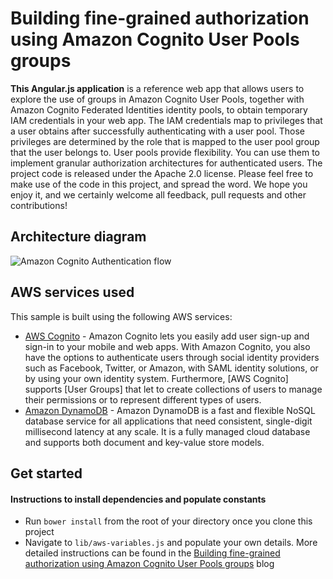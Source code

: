 # Building fine-grained authorization using Amazon Cognito User Pools groups

**This Angular.js application** is a reference web app that allows users to explore the use of groups in Amazon Cognito User Pools, together with Amazon Cognito Federated Identities identity pools, to obtain temporary IAM credentials in your web app.
The IAM credentials map to privileges that a user obtains after successfully authenticating with a user pool. Those privileges are determined by the role that is mapped to the user pool group that the user belongs to.
User pools provide flexibility. You can use them to implement granular authorization architectures for authenticated users.
The project code is released under the Apache 2.0 license.
Please feel free to make use of the code in this project, and spread the word.
We hope you enjoy it, and we certainly welcome all feedback, pull requests and other contributions!


## Architecture diagram
![Amazon Cognito Authentication flow](https://d2908q01vomqb2.cloudfront.net/0a57cb53ba59c46fc4b692527a38a87c78d84028/2017/07/19/CognitoDiagram.png)

## AWS services used

This sample is built using the following AWS services:

* [AWS Cognito](https://aws.amazon.com/cognito/) - Amazon Cognito lets you easily add user sign-up and sign-in to your mobile and web apps. With Amazon Cognito, you also have the options to authenticate users through social identity providers such as Facebook, Twitter, or Amazon, with SAML identity solutions, or by using your own identity system. Furthermore, [AWS Cognito] supports [User Groups] that let to create collections of users to manage their permissions or to represent different types of users.
* [Amazon DynamoDB](https://aws.amazon.com/dynamodb/) - Amazon DynamoDB is a fast and flexible NoSQL database service for all applications that need consistent, single-digit millisecond latency at any scale. It is a fully managed cloud database and supports both document and key-value store models.

## Get started

#### Instructions to install dependencies and populate constants

* Run `bower install` from the root of your directory once you clone this project
* Navigate to `lib/aws-variables.js` and populate your own details. More detailed instructions can be found in the [Building fine-grained authorization using Amazon Cognito User Pools groups](https://aws-preview.aka.amazon.com/blogs/mobile/building-fine-grained-authorization-using-amazon-cognito-user-pools-groups/) blog
